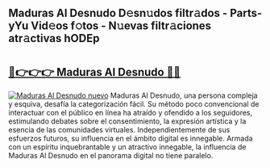 ## Maduras Al Desnudo D𝚎sn𝚞dos filtr𝚊dos - Parts-yYu Vid𝚎os f𝚘tos - N𝚞evas filtr𝚊ciones atr𝚊ctivas hODEp

# <h2><a href="http://mb4s261.tromn.icu/?c=Maduras+Al+Desnudo">🔗👉👉👉 Maduras Al Desnudo 🔗🔗</a></h2>

[![Maduras Al Desnudo nuevo](https://i.imgur.com/pEAQMta.gif)](http://mb4s261.tromn.icu/?c=Maduras+Al+Desnudo)
Maduras Al Desnudo, una persona compleja y esquiva, desafía la categorización fácil. Su método poco convencional de interactuar con el público en línea ha atraído y ofendido a los seguidores, estimulando debates sobre el consentimiento, la expresión artística y la esencia de las comunidades virtuales. Independientemente de sus esfuerzos futuros, su influencia en el ámbito digital es innegable. Armada con un espíritu inquebrantable y un atractivo innegable, la influencia de Maduras Al Desnudo en el panorama digital no tiene paralelo.
